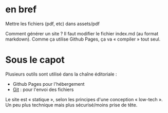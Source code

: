 # en bref

Mettre les fichiers (pdf, etc) dans assets/pdf


Comment générer un site ? Il faut modifier le fichier index.md (au format markdown). Comme ça utilise Github Pages, ça va « compiler » tout seul.
# Sous le capot

Plusieurs outils sont utilisé dans la chaîne éditoriale :

- Github Pages pour l'hébergement
- [Git](https://git-scm.com/book/fr/v2) : pour l'envoi des fichiers

Le site est « statique », selon les principes d'une conception « low-tech ». Un peu plus technique mais plus sécurisé/moins prise de tête.
